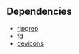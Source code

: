 ## Dependencies

- [ripgrep](https://github.com/BurntSushi/ripgrep)
- [fd](https://github.com/sharkdp/fd)
- [devicons](https://github.com/nvim-tree/nvim-web-devicons)
